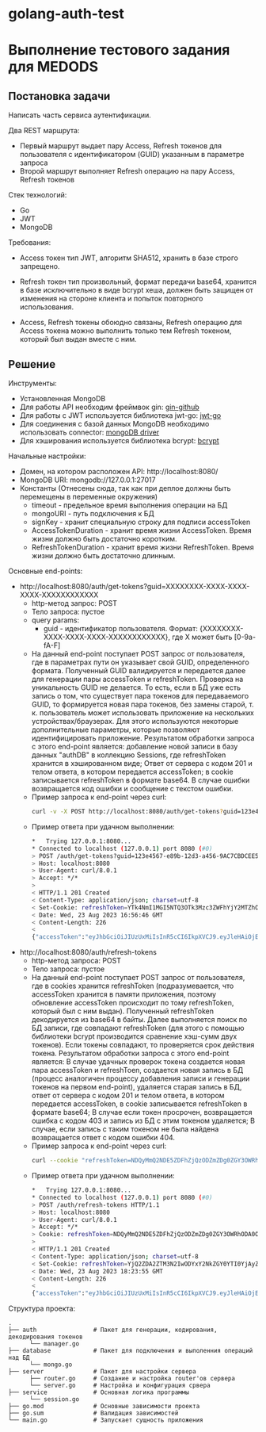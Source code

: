 # golang-auth-test
# Выполнение тестового задания для MEDODS

## Постановка задачи
Написать часть сервиса аутентификации.

Два REST маршрута:

- Первый маршрут выдает пару Access, Refresh токенов для пользователя с идентификатором (GUID) указанным в параметре запроса
- Второй маршрут выполняет Refresh операцию на пару Access, Refresh токенов

Стек технологий:

- Go
- JWT
- MongoDB

Требования:

- Access токен тип JWT, алгоритм SHA512, хранить в базе строго запрещено.

- Refresh токен тип произвольный, формат передачи base64, хранится в базе исключительно в виде bcrypt хеша, должен быть защищен от изменения на стороне клиента и попыток повторного использования.

- Access, Refresh токены обоюдно связаны, Refresh операцию для Access токена можно выполнить только тем Refresh токеном, который был выдан вместе с ним.

## Решение
Инструменты:
- Установленная MongoDB
- Для работы API необходим фреймвок gin: [gin-github](github.com/gin-gonic/gin)
- Для работы с JWT используется библиотека jwt-go: [jwt-go](github.com/dgrijalva/jwt-go)
- Для соединения с базой данных MongoDB необходимо использовать connector: [mongoDB driver](go.mongodb.org/mongo-driver/mongo)
- Для хэширования используется библиотека bcrypt: [bcrypt](golang.org/x/crypto/bcrypt)

Начальные настройки:
- Домен, на котором расположен API: http://localhost:8080/
- MongoDB URI: mongodb://127.0.0.1:27017
- Константы (Отнесены сюда, так как при деплое должны быть перемещены в переменные окружения)
  - timeout - предельное время выполнения операции на БД
  - mongoURI - путь подключения к БД
  - signKey - хранит специальную строку для подписи accessToken
  - AccessTokenDuration - хранит время жизни AccessToken. Время жизни должно быть достаточно коротким.
  - RefreshTokenDuration - хранит время жизни RefreshToken. Время жизни должно быть достаточно длинным.

Основные end-points:
- http://localhost:8080/auth/get-tokens?guid=XXXXXXXX-XXXX-XXXX-XXXX-XXXXXXXXXXXX
  - http-метод запрос: POST
  - Тело запроса: пустое
  - query params:
    - guid - идентификатор пользователя. Формат: {XXXXXXXX-XXXX-XXXX-XXXX-XXXXXXXXXXXX}, где X может быть [0-9a-fA-F]
  - На данный end-point поступает POST запрос от пользователя, где в параметрах пути он указывает свой GUID, определенного формата. Полученный GUID валидируется и передается далее для генерации пары accessToken и refreshToken. Проверка на уникальность GUID не делается. То есть, если в БД уже есть запись о том, что существует пара токенов для передаваемого GUID, то формируется новая пара токенов, без замены старой, т. к. пользователь может использовать приложение на нескольких устройствах/браузерах. Для этого используются некоторые дополнительные параметры, которые позволяют идентифицировать приложение. Результатом обработки запроса с этого end-point является: добавление новой записи в базу данных "authDB" в коллекцию Sessions, где refreshToken хранится в хэшированном виде; Ответ от сервера с кодом 201 и телом ответа, в котором передается accessToken; в cookie записывается refreshToken в формате base64. В случае ошибки возвращается код ошибки и сообщение с текстом ошибки.
  - Пример запроса к end-point через curl:
    ```bash
    curl -v -X POST http://localhost:8080/auth/get-tokens?guid=123e4567-e89b-12d3-a456-9AC7CBDCEE52
    ```
  - Пример ответа при удачном выполнении:
    ```bash
    *   Trying 127.0.0.1:8080...
    * Connected to localhost (127.0.0.1) port 8080 (#0)
    > POST /auth/get-tokens?guid=123e4567-e89b-12d3-a456-9AC7CBDCEE52 HTTP/1.1
    > Host: localhost:8080
    > User-Agent: curl/8.0.1
    > Accept: */*
    >
    < HTTP/1.1 201 Created
    < Content-Type: application/json; charset=utf-8
    < Set-Cookie: refreshToken=YTk4NmI1MGI5NTQ3OTk3Mzc3ZWFhYjY2MTZhODQ4YTMwOTI1YzI5ZjNkODUxNmQ4ZmFjM2NjODAxNjk2YzViNA%3D%3D; Path=/auth;       Domain=localhost; Max-Age=1692810106; HttpOnly
    < Date: Wed, 23 Aug 2023 16:56:46 GMT
    < Content-Length: 226
    <
    {"accessToken":"eyJhbGciOiJIUzUxMiIsInR5cCI6IkpXVCJ9.eyJleHAiOjE2OTI4MDk5MjYsInN1YiI6IjEyM2U0NTY3LWU4OWItMTJkMy1hNDU2LTlBQzdDQkRDRUU1MiJ9.TRrSku1zV7J53be7MZpPH11tz9rBEheYlEnVBGBhN2NeA4ogzgk8btU7fOpCS0DGn1U8v0fn8zeW344YNvmA0Q"}* Connection #0 to host localhost left intact
- http://localhost:8080/auth/refresh-tokens
  - http-метод запроса: POST
  - Тело запроса: пустое
  - На данный end-point поступает POST запрос от пользователя, где в cookies хранится refreshToken (подразумевается, что accessToken хранится в памяти приложения, поэтому обновление accessToken происходит по тому refreshToken, который был с ним выдан). Полученный refreshToken декодируется из base64 в байты. Далее выполняется поиск по БД записи, где совпадают refreshToken (для этого с помощью библиотеки bcrypt производится сравнение хэш-сумм двух токенов). Если токены совпадают, то проверяется срок действия токена. Результатом обработки запроса с этого end-point является: В случае удачных проверок токена создается новая пара accessToken и refreshToen, создается новая запись в БД (процесс аналогичен процессу добавления записи и генерации токенов на первом end-point), удаляется старая запись в БД, ответ от сервера с кодом 201 и телом ответа, в котором передается accessToken, в cookie записывается refreshToken в формате base64; В случае если токен просрочен, возвращается ошибка c кодом 403 и запись из БД с этим токеном удаляется; В случае, если запись с таким токеном не была найдена возвращается ответ с кодом ошибки 404.
  - Пример запроса к end-point через curl:
    ```bash
    curl --cookie "refreshToken=NDQyMmQ2NDE5ZDFhZjQzODZmZDg0ZGY3OWRhODA0OWY0MDlmNDRhMjZkNTExZjA2OTViMTFkYTE4Yjk3N2FmNQ==" -v -X POST http://localhost:8080/auth/refresh-tokens
    ```
  - Пример ответа при удачном выполнении:
    ```bash
    *   Trying 127.0.0.1:8080...
    * Connected to localhost (127.0.0.1) port 8080 (#0)
    > POST /auth/refresh-tokens HTTP/1.1
    > Host: localhost:8080
    > User-Agent: curl/8.0.1
    > Accept: */*
    > Cookie: refreshToken=NDQyMmQ2NDE5ZDFhZjQzODZmZDg0ZGY3OWRhODA0OWY0MDlmNDRhMjZkNTExZjA2OTViMTFkYTE4Yjk3N2FmNQ==
    >
    < HTTP/1.1 201 Created
    < Content-Type: application/json; charset=utf-8
    < Set-Cookie: refreshToken=YjQ2ZDA2ZTM3N2IwODYxY2NkZGY0YTI0YjAyZjNjMjA3NDIxMTI0YWNjYTI5MTYzNGE5NTVkNGFhNjc5YjgxNQ%3D%3D; Path=/auth; Domain=localhost; Max-Age=1692815335; HttpOnly
    < Date: Wed, 23 Aug 2023 18:23:55 GMT
    < Content-Length: 226
    <
    {"accessToken":"eyJhbGciOiJIUzUxMiIsInR5cCI6IkpXVCJ9.eyJleHAiOjE2OTI4MTUxNTUsInN1YiI6IjEyM2U0NTY3LWU4OWItMTJkMy1hNDU2LTA5ODc2NTQzMjExMSJ9.s2xNIRZ-d-Lixw33XI7I75iaFSKhQHiGGUudjqvQ3HlvykZfyvvqphWFMQuUhSuIFaVYqczPcE0-HoX5Lb7U5Q"}* Connection #0 to host localhost left intact
    ```
Структура проекта:
```
.
├── auth                # Пакет для генерации, кодирования, декодирования токенов
      └── manager.go
├── database            # Пакет для подключения и выполенния операций над БД
      └── mongo.go
├── server              # Пакет для настройки сервера
      ├── router.go     # Создание и настройка router'ов сервера
      └── server.go     # Настройка и конфигурация срвера
├── service             # Основная логика программы
      └── session.go
├── go.mod              # Основные зависимости проекта
├── go.sum              # Валидация зависимостей
└── main.go             # Запускает сущность приложения
```
